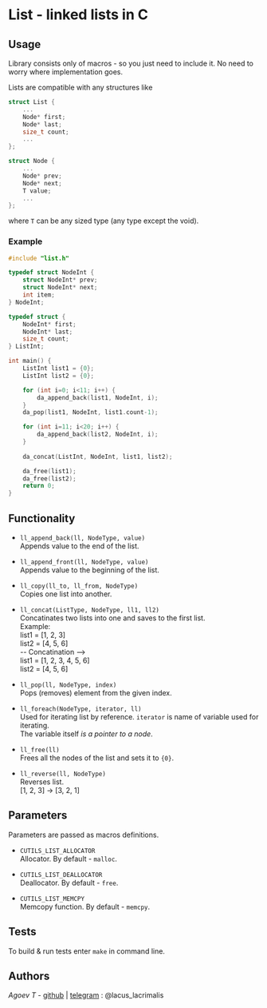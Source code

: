 # List - linked lists in C
## Usage
Library consists only of macros - so you just need to include it.
No need to worry where implementation goes.

Lists are compatible with any structures like  
```C
struct List {
    ...
    Node* first;
    Node* last;
    size_t count;
    ...
};

struct Node {
    ...
    Node* prev;
    Node* next;
    T value;
    ...
};
```
where `T` can be any sized type (any type except the void).

### Example
```C
#include "list.h"

typedef struct NodeInt {
    struct NodeInt* prev;
    struct NodeInt* next;
    int item;
} NodeInt;

typedef struct {
    NodeInt* first;
    NodeInt* last;
    size_t count;
} ListInt;

int main() {
    ListInt list1 = {0};
    ListInt list2 = {0};

    for (int i=0; i<11; i++) {
        da_append_back(list1, NodeInt, i);
    }
    da_pop(list1, NodeInt, list1.count-1);

    for (int i=11; i<20; i++) {
        da_append_back(list2, NodeInt, i);
    }
    
    da_concat(ListInt, NodeInt, list1, list2);

    da_free(list1);
    da_free(list2);
    return 0;
}
```

## Functionality

- `ll_append_back(ll, NodeType, value)`  
Appends value to the end of the list.

- `ll_append_front(ll, NodeType, value)`  
Appends value to the beginning of the list.

- `ll_copy(ll_to, ll_from, NodeType)`  
Copies one list into another.

- `ll_concat(ListType, NodeType, ll1, ll2)`  
Concatinates two lists into one and saves to the first list.  
Example:  
list1 = [1, 2, 3]  
list2 = [4, 5, 6]  
-- Concatination -->  
list1 = [1, 2, 3, 4, 5, 6]  
list2 = [4, 5, 6]  

- `ll_pop(ll, NodeType, index)`  
Pops (removes) element from the given index.

- `ll_foreach(NodeType, iterator, ll)`  
Used for iterating list by reference. `iterator` is name of variable used for iterating.  
The variable itself *is a pointer to a node*.  

- `ll_free(ll)`  
Frees all the nodes of the list and sets it to `{0}`.

- `ll_reverse(ll, NodeType)`  
Reverses list.  
[1, 2, 3] -> [3, 2, 1]

## Parameters
Parameters are passed as macros definitions.

- `CUTILS_LIST_ALLOCATOR`  
Allocator. By default - `malloc`.

- `CUTILS_LIST_DEALLOCATOR`  
Deallocator. By default - `free`.

- `CUTILS_LIST_MEMCPY`  
Memcopy function. By default - `memcpy`.

## Tests
To build & run tests enter `make` in command line.

## Authors
*Agoev T* - [github](https://github.com/mentoltea) | [telegram](https://t.me/lacus_lacrimalis) : @lacus_lacrimalis